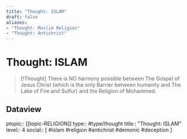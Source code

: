 ```yaml
---
title: "Thought: ISLAM"
draft: false
aliases:
- "Thought: Muslim Religion"
- "Thought: Antichrist"
---
```

# Thought: ISLAM
> [!Thought]
> There is NO harmony possible between The Gospel of Jesus Christ (which is the only Barrier between humanity and The Lake of Fire and Sulfur) and the Religion of Mohammed.

## Dataview
ptopic:: [[topic-RELIGION]]
type:: #type/thought
title:: "Thought: ISLAM"
level:: 4
social:: [ #islam #religion #antichrist #demonic #deception ]